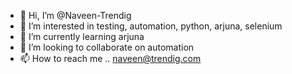 - 👋 Hi, I’m @Naveen-Trendig
- 👀 I’m interested in testing, automation, python, arjuna, selenium
- 🌱 I’m currently learning arjuna
- 💞️ I’m looking to collaborate on automation
- 📫 How to reach me .. naveen@trendig.com

<!---
Naveen-Trendig/Naveen-Trendig is a ✨ special ✨ repository because its `README.md` (this file) appears on your GitHub profile.
You can click the Preview link to take a look at your changes.
--->
